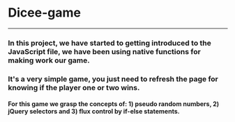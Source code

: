 # Dicee-game

---

### In this project, we have started to getting introduced to the JavaScript file, we have been using native functions for making work our game.

### It's a very simple game, you just need to refresh the page for knowing if the player one or two wins.

#### For this game we grasp the concepts of: 1) pseudo random numbers, 2) jQuery selectors and 3) flux control by if-else statements.
